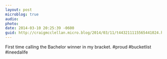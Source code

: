 ```yaml
---
layout: post
microblog: true
audio: 
photo: 
date: 2014-03-10 20:25:39 -0600
guid: http://craigmcclellan.micro.blog/2014/03/11/t443211115565441024.html
---
```

First time calling the Bachelor winner in my bracket. #proud #bucketlist #ineedalife
